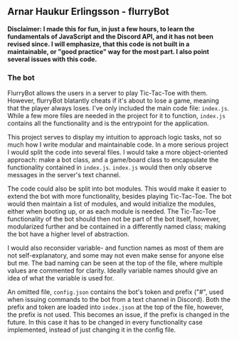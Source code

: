 ## Arnar Haukur Erlingsson - flurryBot

**Disclaimer: I made this for fun, in just a few hours, to learn the fundamentals of JavaScript and the Discord API, and it has not been revised since. I will emphasize, that this code is not built in a maintainable, or "good practice" way for the most part. I also point several issues with this code.**

### The bot
FlurryBot allows the users in a server to play Tic-Tac-Toe with them. However, flurryBot blatantly cheats if it's about to lose a game, meaning that the player always loses. I've only included the main code file: `index.js`. While a few more files are needed in the project for it to function, `index.js` contains all the functionality and is the entrypoint for the application.

This project serves to display my intuition to approach logic tasks, not so much how I write modular and maintainable code. In a more serious project I would split the code into several files. I would take a more object-oriented approach: make a bot class, and a game/board class to encapsulate the functionality contained in `index.js`. `index.js` would then only observe messages in the server's text channel.

The code could also be split into bot modules. This would make it easier to extend the bot with more functionality, besides playing Tic-Tac-Toe. The bot would then maintain a list of modules, and would initialize the modules, either when booting up, or as each module is needed. The Tic-Tac-Toe functionality of the bot should then not be part of the bot itself, however, modularized further and be contained in a differently named class; making the bot have a higher level of abstraction.

I would also reconsider variable- and function names as most of them are not self-explanatory, and some may not even make sense for anyone else but me. The bad naming can be seen at the top of the file, where multiple values are commented for clarity. Ideally variable names should give an idea of what the variable is used for.

An omitted file, `config.json` contains the bot's token and prefix ("#", used when issuing commands to the bot from a text channel in Discord). Both the prefix and token are loaded into `index.json` at the top of the file, however, the prefix is not used. This becomes an issue, if the prefix is changed in the future. In this case it has to be changed in every functionality case implemented, instead of just changing it in the config file. 

